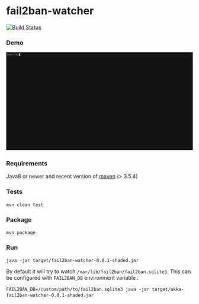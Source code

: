 fail2ban-watcher
===========

[![Build Status](https://travis-ci.org/romibuzi/fail2ban-watcher.svg?branch=master)](https://travis-ci.org/romibuzi/fail2ban-watcher)

### Demo

![demo](demo.gif)

### Requirements

Java8 or newer and recent version of [maven](https://maven.apache.org/) (> 3.5.4)

### Tests

```
mvn clean test
```

### Package

```
mvn package
```

### Run

```
java -jar target/fail2ban-watcher-0.0.1-shaded.jar
```

By default it will try to watch `/var/lib/fail2ban/fail2ban.sqlite3`.
This can be configured with `FAIL2BAN_DB` environment variable :

```
FAIL2BAN_DB=/custom/path/to/fail2ban.sqlite3 java -jar target/akka-fail2ban-watcher-0.0.1-shaded.jar
```
